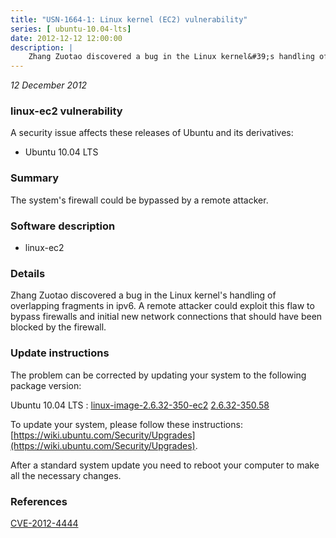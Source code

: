 ```yaml
---
title: "USN-1664-1: Linux kernel (EC2) vulnerability"
series: [ ubuntu-10.04-lts]
date: 2012-12-12 12:00:00
description: |
    Zhang Zuotao discovered a bug in the Linux kernel&#39;s handling of overlapping fragments in ipv6. A remote attacker could exploit this flaw to bypass firewalls and initial new network connections that should have been blocked by the firewall. 
--- 
```

 
 

*12 December 2012*

### linux-ec2 vulnerability

A security issue affects these releases of Ubuntu and its derivatives:

* Ubuntu 10.04 LTS

### Summary

The system&#39;s firewall could be bypassed by a remote attacker. 

### Software description

* linux-ec2 

### Details

Zhang Zuotao discovered a bug in the Linux kernel&#39;s handling of overlapping fragments in ipv6. A remote attacker could exploit this flaw to bypass firewalls and initial new network connections that should have been blocked by the firewall. 

### Update instructions

The problem can be corrected by updating your system to the following package version:

Ubuntu 10.04 LTS
 : [linux-image-2.6.32-350-ec2](https://launchpad.net/ubuntu/+source/linux-ec2) <span> [2.6.32-350.58](https://launchpad.net/ubuntu/+source/linux-ec2/2.6.32-350.58) </span> 

To update your system, please follow these instructions: [https://wiki.ubuntu.com/Security/Upgrades](https://wiki.ubuntu.com/Security/Upgrades).

After a standard system update you need to reboot your computer to make all the necessary changes. 

### References

 
 [CVE-2012-4444](http://people.ubuntu.com/~ubuntu-security/cve/CVE-2012-4444)
 

